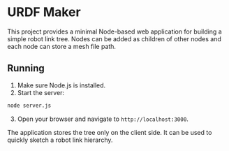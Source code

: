 # URDF Maker

This project provides a minimal Node-based web application for building a simple robot link tree. Nodes can be added as children of other nodes and each node can store a mesh file path.

## Running

1. Make sure Node.js is installed.
2. Start the server:

```bash
node server.js
```

3. Open your browser and navigate to `http://localhost:3000`.

The application stores the tree only on the client side. It can be used to quickly sketch a robot link hierarchy.

